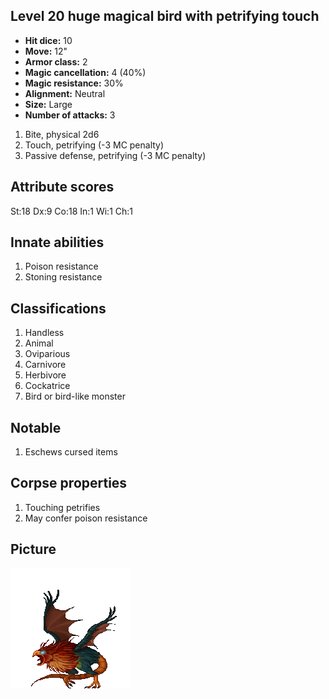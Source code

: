 ## Level 20 huge magical bird with petrifying touch
- **Hit dice:** 10
- **Move:** 12"
- **Armor class:** 2
- **Magic cancellation:** 4 (40%)
- **Magic resistance:** 30%
- **Alignment:** Neutral
- **Size:** Large
- **Number of attacks:** 3
1. Bite, physical 2d6
2. Touch, petrifying (-3 MC penalty)
3. Passive defense, petrifying (-3 MC penalty)
## Attribute scores
St:18 Dx:9 Co:18 In:1 Wi:1 Ch:1
## Innate abilities
1. Poison resistance
2. Stoning resistance
## Classifications
1. Handless
2. Animal
3. Oviparious
4. Carnivore
5. Herbivore
6. Cockatrice
7. Bird or bird-like monster
## Notable
1. Eschews cursed items
## Corpse properties
1. Touching petrifies
2. May confer poison resistance
## Picture
![Giant cockatrice](https://github.com/hyvanmielenpelit/GnollHackTileSet/blob/main/Monsters/giant_cockatrice/giant_cockatrice.png)
